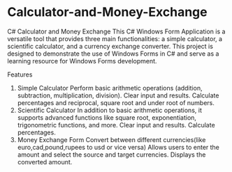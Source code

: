 # Calculator-and-Money-Exchange
C# Calculator and Money Exchange
This C# Windows Form Application is a versatile tool that provides three main functionalities: a simple calculator, a scientific calculator, and a currency exchange converter. This project is designed to demonstrate the use of Windows Forms in C# and serve as a learning resource for Windows Forms development.

Features
1. Simple Calculator
Perform basic arithmetic operations (addition, subtraction, multiplication, division).
Clear input and results.
Calculate percentages and reciprocal, square root and under root of numbers.
2. Scientific Calculator
In addition to basic arithmetic operations, it supports advanced functions like square root, exponentiation, trigonometric functions, and more.
Clear input and results.
Calculate percentages.
3. Money Exchange Form
Convert between different currencies(like euro,cad,pound,rupees to usd or vice versa)
Allows users to enter the amount and select the source and target currencies.
Displays the converted amount.